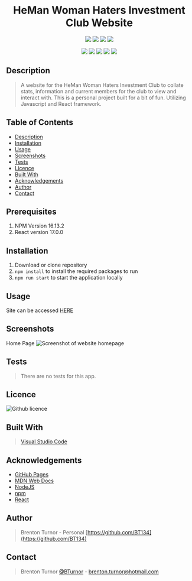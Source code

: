 <h1 align="center">HeMan Woman Haters Investment Club Website</h1>

<p align="center">
    <img src="https://img.shields.io/github/repo-size/BrentonTurnor/SeeMore" />
    <img src="https://img.shields.io/github/languages/top/BrentonTurnor/SeeMore"  />
    <img src="https://img.shields.io/github/issues/BrentonTurnor/SeeMore" />
    <img src="https://img.shields.io/github/last-commit/BrentonTurnor/SeeMore" />
</p>
  
<p align="center">
    <img src="https://img.shields.io/badge/VisualStudioCode-blue"/>
    <img src="https://img.shields.io/badge/Javascript-yellow" />
    <img src="https://img.shields.io/badge/-React-blueviolet"/>
    <img src="https://img.shields.io/badge/-Node.js-yellowgreen" />
    <img src="https://img.shields.io/netlify/:dd8bc879-fb1a-449f-aa34-6c561ab956b0" />
</p>

## Description

> A website for the HeMan Woman Haters Investment Club to collate stats, information and current members for the club to view and interact with. This is a personal project built for a bit of fun. Utilizing Javascript and React framework.  

 ## Table of Contents 
  - [Description](#description)
  - [Installation](#installation)
  - [Usage](#usage)
  - [Screenshots](#screenshots)
  - [Tests](#tests)
  - [Licence](#licence)
  - [Built With](#built-with)
  - [Acknowledgements](#acknowledgements)
  - [Author](#author)
  - [Contact](#contact)

## Prerequisites

1. NPM Version 16.13.2
2. React version 17.0.0


## Installation

1. Download or clone repository
2. `npm install` to install the required packages to run
3. `npm run start` to start the application locally

## Usage

Site can be accessed [HERE](https://heman-punters.netlify.app/)

## Screenshots

Home Page
<img src="client\public\Photos\site-screenshot.PNG" alt= "Screenshot of website homepage">

## Tests

> There are no tests for this app.

## Licence

![Github licence](http://img.shields.io/badge/license-MIT-blue.svg)

## Built With

> [Visual Studio Code](https://code.visualstudio.com/)

## Acknowledgements

* [GitHub Pages](https://pages.github.com)
* [MDN Web Docs](https://developer.mozilla.org/en-US/)
* [NodeJS](https://nodejs.org/en/)
* [npm](https://www.npmjs.com/)
* [React](https://reactjs.org/)


## Author

> Brenton Turnor - Personal [https://github.com/BT134](https://github.com/BT134)

## Contact 

> Brenton Turnor [@BTurnor](https://twitter.com/BTurnor) - brenton.turnor@hotmail.com

